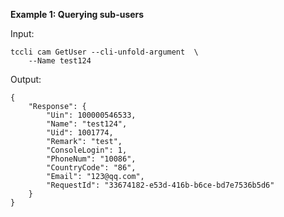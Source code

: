 **Example 1: Querying sub-users**



Input: 

```
tccli cam GetUser --cli-unfold-argument  \
    --Name test124
```

Output: 
```
{
    "Response": {
        "Uin": 100000546533,
        "Name": "test124",
        "Uid": 1001774,
        "Remark": "test",
        "ConsoleLogin": 1,
        "PhoneNum": "10086",
        "CountryCode": "86",
        "Email": "123@qq.com",
        "RequestId": "33674182-e53d-416b-b6ce-bd7e7536b5d6"
    }
}
```

